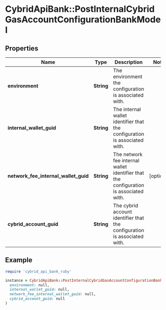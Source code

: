 # CybridApiBank::PostInternalCybridGasAccountConfigurationBankModel

## Properties

| Name | Type | Description | Notes |
| ---- | ---- | ----------- | ----- |
| **environment** | **String** | The environment the configuration is associated with. |  |
| **internal_wallet_guid** | **String** | The internal wallet identifier that the configuration is associated with. |  |
| **network_fee_internal_wallet_guid** | **String** | The network fee internal wallet identifier that the configuration is associated with. | [optional] |
| **cybrid_account_guid** | **String** | The cybrid account identifier that the configuration is associated with. |  |

## Example

```ruby
require 'cybrid_api_bank_ruby'

instance = CybridApiBank::PostInternalCybridGasAccountConfigurationBankModel.new(
  environment: null,
  internal_wallet_guid: null,
  network_fee_internal_wallet_guid: null,
  cybrid_account_guid: null
)
```

